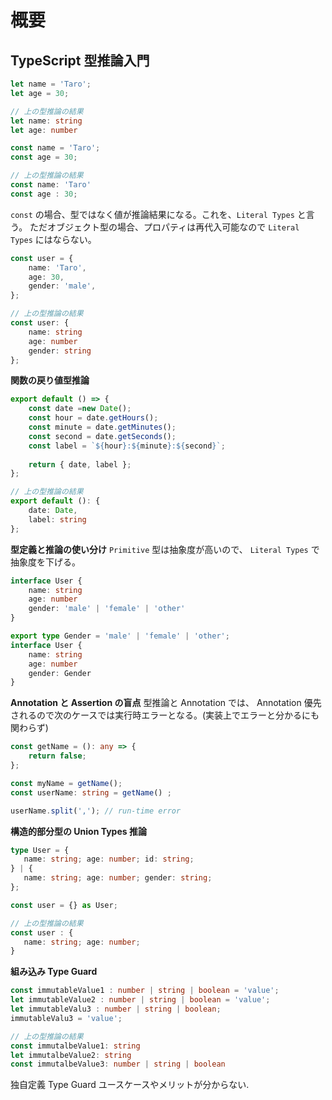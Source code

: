 # 概要

## TypeScript 型推論入門

```typescript
let name = 'Taro';
let age = 30;

// 上の型推論の結果
let name: string
let age: number
```

```typescript
const name = 'Taro';
const age = 30;

// 上の型推論の結果
const name: 'Taro'
const age : 30;
```

`const` の場合、型ではなく値が推論結果になる。これを、`Literal Types` と言う。
ただオブジェクト型の場合、プロパティは再代入可能なので `Literal Types` にはならない。

```typescript
const user = {
    name: 'Taro',
    age: 30,
    gender: 'male',
};

// 上の型推論の結果
const user: {
    name: string
    age: number
    gender: string
};
```

**関数の戻り値型推論**

```typescript
export default () => {
    const date =new Date();
    const hour = date.getHours();
    const minute = date.getMinutes();
    const second = date.getSeconds();
    const label = `${hour}:${minute}:${second}`;
    
    return { date, label };
};

// 上の型推論の結果
export default (): {
    date: Date,
    label: string
};
```

**型定義と推論の使い分け**
`Primitive` 型は抽象度が高いので、 `Literal Types` で抽象度を下げる。

```typescript
interface User {
    name: string
    age: number
    gender: 'male' | 'female' | 'other'
}

export type Gender = 'male' | 'female' | 'other';
interface User {
    name: string
    age: number
    gender: Gender
}
```

**Annotation と Assertion の盲点**
型推論と Annotation では、 Annotation 優先されるので次のケースでは実行時エラーとなる。(実装上でエラーと分かるにも関わらず)

```typescript
const getName = (): any => {
    return false;
};

const myName = getName();
const userName: string = getName() ;

userName.split(','); // run-time error
```

**構造的部分型の Union Types 推論**
 
 ```typescript
type User = {
    name: string; age: number; id: string;
} | {
    name: string; age: number; gender: string;    
};

const user = {} as User;

// 上の型推論の結果
const user : {
    name: string; age: number;
}
```

**組み込み Type Guard**

```typescript
const immutableValue1 : number | string | boolean = 'value';
let immutableValue2 : number | string | boolean = 'value';
let immutableValu3 : number | string | boolean;
immutableValu3 = 'value';

// 上の型推論の結果
const immutalbeValue1: string
let immutalbeValue2: string
const immutalbeValue3: number | string | boolean
```

独自定義 Type Guard ユースケースやメリットが分からない.
